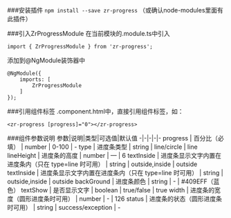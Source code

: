 ###安装插件
`npm install --save zr-progress` （或确认node-modules里面有此插件）

###引入ZrProgressModule
在当前模块的.module.ts中引入

    import { ZrProgressModule } from 'zr-progress';

添加到@NgModule装饰器中

    @NgModule({ 
        imports: [ 
            ZrProgressModule 
        ] 
    });

###引用组件标签
.component.html中，直接引用组件标签，如：

    <zr-progress [progress]="0"></zr-progress>

###组件参数说明
参数|说明|类型|可选值|默认值
-|-|-|-|-
progress | 百分比（必填） | number | 0-100 | -
type | 进度条类型 | string | line/circle | line
lineHeight | 进度条的高度 | number | — | 6
textInside | 进度条显示文字内置在进度条内（只在 type=line 时可用） | string | outside,inside | outside
textInside | 进度条显示文字内置在进度条内（只在 type=line 时可用） | string | outside,inside | outside
backGround | 进度条颜色 | string | - | #409EFF（蓝色）
textShow | 是否显示文字 | boolean | true/false | true
width | 进度条的宽度（圆形进度条时可用） | number | - | 126
status | 进度条的状态（圆形进度条时可用） | string | success/exception | -